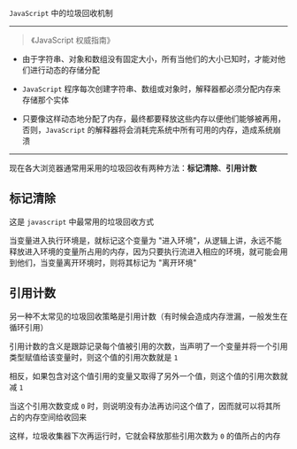 `JavaScript` 中的垃圾回收机制

----


> 《JavaScript 权威指南》

* 由于字符串、对象和数组没有固定大小，所有当他们的大小已知时，才能对他们进行动态的存储分配

* ```JavaScript``` 程序每次创建字符串、数组或对象时，解释器都必须分配内存来存储那个实体

* 只要像这样动态地分配了内存，最终都要释放这些内存以便他们能够被再用，否则，```JavaScript``` 的解释器将会消耗完系统中所有可用的内存，造成系统崩溃

----

现在各大浏览器通常用采用的垃圾回收有两种方法：**标记清除**、**引用计数**

## 标记清除

这是 ```javascript``` 中最常用的垃圾回收方式

当变量进入执行环境是，就标记这个变量为 "进入环境"，从逻辑上讲，永远不能释放进入环境的变量所占用的内存，因为只要执行流进入相应的环境，就可能会用到他们，当变量离开环境时，则将其标记为 "离开环境"

## 引用计数

另一种不太常见的垃圾回收策略是引用计数（有时候会造成内存泄漏，一般发生在循环引用）

引用计数的含义是跟踪记录每个值被引用的次数，当声明了一个变量并将一个引用类型赋值给该变量时，则这个值的引用次数就是 ```1```

相反，如果包含对这个值引用的变量又取得了另外一个值，则这个值的引用次数就减 ```1```

当这个引用次数变成 ```0``` 时，则说明没有办法再访问这个值了，因而就可以将其所占的内存空间给收回来

这样，垃圾收集器下次再运行时，它就会释放那些引用次数为 ```0``` 的值所占的内存
